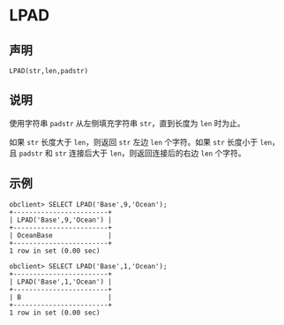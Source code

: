 LPAD 
=========================



声明 
-----------------------

```unknow
LPAD(str,len,padstr)
```



说明 
-----------------------

使用字符串 `padstr` 从左侧填充字符串 `str`，直到长度为 `len` 时为止。

如果 `str` 长度大于 `len`，则返回 `str` 左边 `len` 个字符。如果 `str` 长度小于 `len`，且 `padstr` 和 `str` 连接后大于 `len`，则返回连接后的右边 `len` 个字符。

示例 
-----------------------

```unknow
obclient> SELECT LPAD('Base',9,'Ocean');
+------------------------+
| LPAD('Base',9,'Ocean') |
+------------------------+
| OceanBase              |
+------------------------+
1 row in set (0.00 sec)

obclient> SELECT LPAD('Base',1,'Ocean');
+------------------------+
| LPAD('Base',1,'Ocean') |
+------------------------+
| B                      |
+------------------------+
1 row in set (0.00 sec)
```


